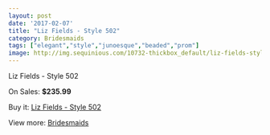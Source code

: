 ```yaml
---
layout: post
date: '2017-02-07'
title: "Liz Fields - Style 502"
category: Bridesmaids
tags: ["elegant","style","junoesque","beaded","prom"]
image: http://img.sequinious.com/10732-thickbox_default/liz-fields-style-502.jpg
---
```

Liz Fields - Style 502

On Sales: **$235.99**
<a href="https://www.sequinious.com/bridesmaids/4922-liz-fields-style-502.html"><amp-img layout="responsive" width="600" height="600" src="//img.sequinious.com/10732-thickbox_default/liz-fields-style-502.jpg" alt="Liz Fields - Style 502 0" /></a>
<a href="https://www.sequinious.com/bridesmaids/4922-liz-fields-style-502.html"><amp-img layout="responsive" width="600" height="600" src="//img.sequinious.com/10734-thickbox_default/liz-fields-style-502.jpg" alt="Liz Fields - Style 502 1" /></a>
<a href="https://www.sequinious.com/bridesmaids/4922-liz-fields-style-502.html"><amp-img layout="responsive" width="600" height="600" src="//img.sequinious.com/10733-thickbox_default/liz-fields-style-502.jpg" alt="Liz Fields - Style 502 2" /></a>

Buy it: [Liz Fields - Style 502](https://www.sequinious.com/bridesmaids/4922-liz-fields-style-502.html "Liz Fields - Style 502")

View more: [Bridesmaids](https://www.sequinious.com/3-bridesmaids "Bridesmaids")
